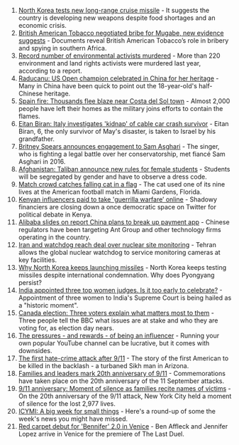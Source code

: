 1. [North Korea tests new long-range cruise missile](https://www.bbc.co.uk/news/world-asia-58540915?at_medium=RSS&at_campaign=KARANGA) - It suggests the country is developing new weapons despite food shortages and an economic crisis.
2. [British American Tobacco negotiated bribe for Mugabe, new evidence suggests](https://www.bbc.co.uk/news/world-58517339?at_medium=RSS&at_campaign=KARANGA) - Documents reveal British American Tobacco’s role in bribery and spying in southern Africa.
3. [Record number of environmental activists murdered](https://www.bbc.co.uk/news/science-environment-58508001?at_medium=RSS&at_campaign=KARANGA) - More than 220 environment and land rights activists were murdered last year, according to a report.
4. [Raducanu: US Open champion celebrated in China for her heritage](https://www.bbc.co.uk/news/world-asia-china-58541314?at_medium=RSS&at_campaign=KARANGA) - Many in China have been quick to point out the 18-year-old's half-Chinese heritage.
5. [Spain fire: Thousands flee blaze near Costa del Sol town](https://www.bbc.co.uk/news/world-europe-58540570?at_medium=RSS&at_campaign=KARANGA) - Almost 2,000 people have left their homes as the military joins efforts to contain the flames.
6. [Eitan Biran: Italy investigates 'kidnap' of cable car crash survivor](https://www.bbc.co.uk/news/world-europe-58541644?at_medium=RSS&at_campaign=KARANGA) - Eitan Biran, 6, the only survivor of May's disaster, is taken to Israel by his grandfather.
7. [Britney Spears announces engagement to Sam Asghari](https://www.bbc.co.uk/news/entertainment-arts-58540571?at_medium=RSS&at_campaign=KARANGA) - The singer, who is fighting a legal battle over her conservatorship, met fiancé Sam Asghari in 2016.
8. [Afghanistan: Taliban announce new rules for female students](https://www.bbc.co.uk/news/world-asia-58537081?at_medium=RSS&at_campaign=KARANGA) - Students will be segregated by gender and have to observe a dress code.
9. [Match crowd catches falling cat in a flag](https://www.bbc.co.uk/news/world-us-canada-58540023?at_medium=RSS&at_campaign=KARANGA) - The cat used one of its nine lives at the American football match in Miami Gardens, Florida.
10. [Kenyan influencers paid to take 'guerrilla warfare’ online](https://www.bbc.co.uk/news/world-africa-58474936?at_medium=RSS&at_campaign=KARANGA) - Shadowy financiers are closing down a once democratic space on Twitter for political debate in Kenya.
11. [Alibaba slides on report China plans to break up payment app](https://www.bbc.co.uk/news/business-58540935?at_medium=RSS&at_campaign=KARANGA) - Chinese regulators have been targeting Ant Group and other technology firms operating in the country.
12. [Iran and watchdog reach deal over nuclear site monitoring](https://www.bbc.co.uk/news/world-middle-east-58536850?at_medium=RSS&at_campaign=KARANGA) - Tehran allows the global nuclear watchdog to service monitoring cameras at key facilities.
13. [Why North Korea keeps launching missiles](https://www.bbc.co.uk/news/world-asia-56941911?at_medium=RSS&at_campaign=KARANGA) - North Korea keeps testing missiles despite international condemnation. Why does Pyongyang persist?
14. [India appointed three top women judges. Is it too early to celebrate?](https://www.bbc.co.uk/news/world-asia-india-58498408?at_medium=RSS&at_campaign=KARANGA) - Appointment of three women to India's Supreme Court is being hailed as a "historic moment".
15. [Canada election: Three voters explain what matters most to them](https://www.bbc.co.uk/news/world-us-canada-58523450?at_medium=RSS&at_campaign=KARANGA) - Three people tell the BBC what issues are at stake and who they are voting for, as election day nears.
16. [The pressures - and rewards - of being an influencer](https://www.bbc.co.uk/news/business-58487905?at_medium=RSS&at_campaign=KARANGA) - Running your own popular YouTube channel can be lucrative, but it comes with downsides.
17. [The first hate-crime attack after 9/11](https://www.bbc.co.uk/news/world-us-canada-58514967?at_medium=RSS&at_campaign=KARANGA) - The story of the first American to be killed in the backlash - a turbaned Sikh man in Arizona.
18. [Families and leaders mark 20th anniversary of 9/11](https://www.bbc.co.uk/news/world-58533107?at_medium=RSS&at_campaign=KARANGA) - Commemorations have taken place on the 20th anniversary of the 11 September attacks.
19. [9/11 anniversary: Moment of silence as families recite names of victims](https://www.bbc.co.uk/news/world-us-canada-58529169?at_medium=RSS&at_campaign=KARANGA) - On the 20th anniversary of the 9/11 attack, New York City held a moment of silence for the lost 2,977 lives.
20. [ICYMI: A big week for small things](https://www.bbc.co.uk/news/world-58523824?at_medium=RSS&at_campaign=KARANGA) - Here's a round-up of some the week's news you might have missed.
21. [Red carpet debut for 'Bennifer' 2.0 in Venice](https://www.bbc.co.uk/news/entertainment-arts-58527312?at_medium=RSS&at_campaign=KARANGA) - Ben Affleck and Jennifer Lopez arrive in Venice for the premiere of The Last Duel.
